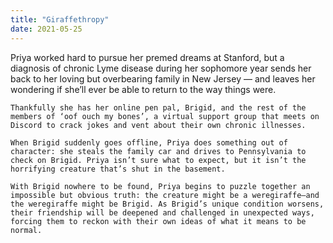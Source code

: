 ```yaml
---
title: "Giraffethropy"
date: 2021-05-25
---
```



Priya worked hard to pursue her premed dreams at Stanford, but a diagnosis of chronic Lyme disease during her sophomore year sends her back to her loving but overbearing family in New Jersey — and leaves her wondering if she’ll ever be able to return to the way things were.

    Thankfully she has her online pen pal, Brigid, and the rest of the members of ‘oof ouch my bones’, a virtual support group that meets on Discord to crack jokes and vent about their own chronic illnesses.

    When Brigid suddenly goes offline, Priya does something out of character: she steals the family car and drives to Pennsylvania to check on Brigid. Priya isn’t sure what to expect, but it isn’t the horrifying creature that’s shut in the basement.

    With Brigid nowhere to be found, Priya begins to puzzle together an impossible but obvious truth: the creature might be a weregiraffe—and the weregiraffe might be Brigid. As Brigid’s unique condition worsens, their friendship will be deepened and challenged in unexpected ways, forcing them to reckon with their own ideas of what it means to be normal.
